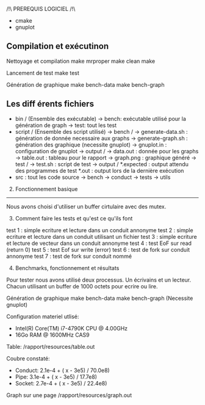 /!\ PREREQUIS LOGICIEL /!\

- cmake
- gnuplot

Compilation et exécutinon
-----------------------------------------------------

Nettoyage et compilation
make mrproper
make clean
make 

Lancement de test
make test

Génération de graphique
make bench-data 
make bench-graph

Les diff érents fichiers
-------------------------------------------------------
 - bin / (Ensemble des exécutable)
   -> bench: exécutable utilisé pour la génération de graph 
   -> test: tout les test
 - script / (Ensemble des script utilisé)
   -> bench / 
      -> generate-data.sh : génération de donnée necessaire aux graphs
      -> generate-graph.sh : génération des graphique (necessite gnuplot)
      -> gnuplot.in : configuration de gnuplot
      -> output /
         -> data.out : donnée pour les graphs
         -> table.out : tableau pour le rapport
         -> graph.png : graphique généré
   -> test /
      -> test.sh : script de test
      -> output /
           *.expected : output attendu des programmes de test
           *.out : output lors de la dernière exécution
 - src : tout les code source
   -> bench 
   -> conduct
   -> tests 
   -> utils 

2) Fonctionnement basique
-------------------------------------------------------

Nous avons choisi d'utiliser un buffer cirtulaire avec des mutex.















3) Comment faire les tests et qu'est ce qu'ils font

test 1 : simple ecriture et lecture dans un conduit annonyme
test 2 : simple ecriture et lecture dans un conduit utilisant un fichier
test 3 : simple ecriture et lecture de vecteur dans un conduit annonyme
test 4 : test EoF sur read (return 0)
test 5 : test Eof sur write (error)
test 6 : test de fork sur conduit annonyme
test 7 : test de fork sur conduit nommé

4) Benchmarks, fonctionnement et résultats 

Pour tester nous avons utilisé deux processus. Un écrivains et un lecteur. 
Chacun utilisant un buffer de 1000 octets pour ecrire ou lire.

Génération de graphique
make bench-data 
make bench-graph (Necessite gnuplot)

Configuration materiel utlisé:
- Intel(R) Core(TM) i7-4790K CPU @ 4.00GHz
- 16Go RAM @ 1600MHz CAS9

Table:
/rapport/resources/table.out

Coubre constaté:
- Conduct:  2.1e-4 + ( x - 3e5) / 70.0e8) 
- Pipe:     3.1e-4 + ( x - 3e5) / 17.7e8) 
- Socket:   2.7e-4 + ( x - 3e5) / 22.4e8) 

Graph sur une page
/rapport/resources/graph.out





